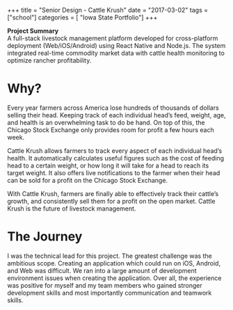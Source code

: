 +++
title = "Senior Design - Cattle Krush"
date = "2017-03-02"
tags = ["school"]
categories = [ "Iowa State Portfolio"]
+++

**Project Summary**  
A full-stack livestock management platform developed for cross-platform deployment (Web/iOS/Android) using React Native and Node.js. The system integrated real-time commodity market data with cattle health monitoring to optimize rancher profitability.

# Why?

Every year farmers across America lose hundreds of thousands of dollars selling their head. Keeping track of each individual head’s feed, weight, age, and health is an overwhelming task to do be hand. On top of this, the Chicago Stock Exchange only provides room for profit a few hours each week.

Cattle Krush allows farmers to track every aspect of each individual head’s health. It automatically calculates useful figures such as the cost of feeding head to a certain weight, or how long it will take for a head to reach its target weight. It also offers live notifications to the farmer when their head can be sold for a profit on the Chicago Stock Exchange.

With Cattle Krush, farmers are finally able to effectively track their cattle’s growth, and consistently sell them for a profit on the open market. Cattle Krush is the future of livestock management.

# The Journey

I was the technical lead for this project. The greatest challenge was the ambitious scope. Creating an application which could run on iOS, Android, and Web was difficult. We ran into a large amount of development environment issues when creating the application. Over all, the experience was positive for myself and my team members who gained stronger development skills and most importantly communication and teamwork skills.
